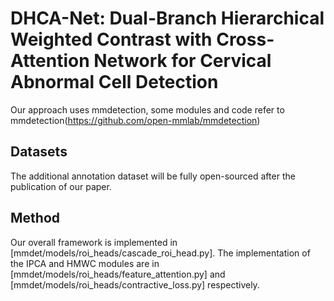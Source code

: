 # DHCA-Net: Dual-Branch Hierarchical Weighted Contrast with Cross-Attention Network for Cervical Abnormal Cell Detection
Our approach uses mmdetection, some modules and code refer to mmdetection(https://github.com/open-mmlab/mmdetection)

## Datasets
The additional annotation dataset will be fully open-sourced after the publication of our paper.

## Method

Our overall framework is implemented in [mmdet/models/roi_heads/cascade_roi_head.py]. The implementation of the IPCA and HMWC modules are in [mmdet/models/roi_heads/feature_attention.py] and [mmdet/models/roi_heads/contractive_loss.py] respectively.


